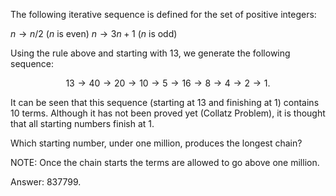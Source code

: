 The following iterative sequence is defined for the set of positive integers:

$n \to n/2$ ($n$ is even)
$n \to 3n + 1$ ($n$ is odd)

Using the rule above and starting with $13$, we generate the following sequence:

$$13 \to 40 \to 20 \to 10 \to 5 \to 16 \to 8 \to 4 \to 2 \to 1.$$

It can be seen that this sequence (starting at $13$ and finishing at $1$) contains $10$ terms. Although it has not been proved yet (Collatz Problem), it is thought that all starting numbers finish at $1$.

Which starting number, under one million, produces the longest chain?

NOTE: Once the chain starts the terms are allowed to go above one million.

Answer: $837799$.